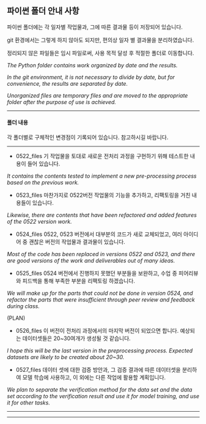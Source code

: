 ## 파이썬 폴더 안내 사항

파이썬 폴더에는 각 일자별 작업물과, 그에 따른 결과물 등이 저장되어 있습니다.

git 환경에서는 그렇게 하지 않아도 되지만, 편의상 일자 별 결과물을 분리하였습니다.

정리되지 않은 파일들은 임시 파일로써, 사용 목적 달성 후 적절한 폴더로 이동합니다.

_The Python folder contains work organized by date and the results._

_In the git environment, it is not necessary to divide by date, but for convenience, the results are separated by date._

_Unorganized files are temporary files and are moved to the appropriate folder after the purpose of use is achieved._

---

#### 폴더 내용

각 폴더별로 구체적인 변경점이 기록되어 있습니다. 참고하시길 바랍니다.

---

 - 0522_files
 기 작업물을 토대로 새로운 전처리 과정을 구현하기 위해 테스트한 내용이 들어 있습니다.
 
 _It contains the contents tested to implement a new pre-processing process based on the previous work._
 
 
 
 - 0523_files
 마찬가지로 0522버전 작업물의 기능을 추가하고, 리팩토링을 거친 내용들이 있습니다.
 
 _Likewise, there are contents that have been refactored and added features of the 0522 version work._
 
 
 
 - 0524_files
 0522, 0523 버전에서 대부분의 코드가 새로 교체되었고, 여러 아이디어 중 괜찮은 버전의 작업물과 결과물이 있습니다.
 
 _Most of the code has been replaced in versions 0522 and 0523, and there are good versions of the work and deliverables out of many ideas._
 
 
 
 - 0525_files
 0524 버전에서 진행하지 못했던 부분들을 보완하고, 수업 중 피어리뷰와 피드백을 통해 부족한 부분을 리팩토링 하겠습니다.
 
 _We will make up for the parts that could not be done in version 0524, and refactor the parts that were insufficient through peer review and feedback during class._



 (PLAN)
 - 0526_files
 이 버전이 전처리 과정에서의 마지막 버전이 되었으면 합니다. 예상되는 데이터셋들은 20~30여개가 생성될 것 같습니다.
 
 _I hope this will be the last version in the preprocessing process. Expected datasets are likely to be created about 20~30._
 
 
 
 - 0527_files
 데이터 셋에 대한 검증 방안과, 그 검증 결과에 따른 데이터셋을 분리하여 모델 학습에 사용하고, 이 외에는 다른 작업에 활용할 계획입니다.
 
 _We plan to separate the verification method for the data set and the data set according to the verification result and use it for model training, and use it for other tasks._
 
 
 ---
 
---
